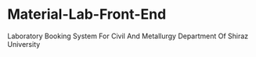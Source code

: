# Material-Lab-Front-End
Laboratory Booking System For Civil And Metallurgy Department Of Shiraz University
